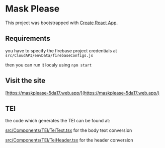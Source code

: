 # Mask Please

This project was bootstrapped with [Create React App](https://github.com/facebook/create-react-app).

## Requirements

you have to specify the firebase project credentials at `src/CloudAPI/envData/firebaseConfigs.js`

then you can run it localy using `npm start`


## Visit the site
[https://maskplease-5da17.web.app/](https://maskplease-5da17.web.app/)

## TEI
the code which generates the TEI can be found at:

[src/Components/TEI/TeiText.tsx](https://github.com/vaismav/Mask-Please/blob/master/src/Components/TEI/TeiText.tsx) for the body text conversion

[src/Components/TEI/TeiHeader.tsx](https://github.com/vaismav/Mask-Please/blob/master/src/Components/TEI/TeiHeader.tsx) for the header conversion
